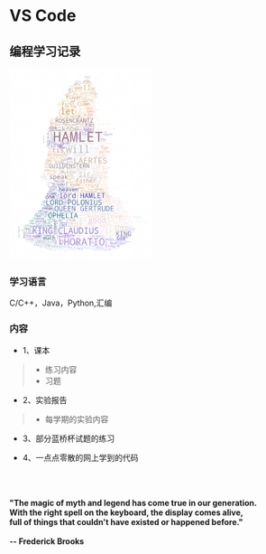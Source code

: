 # VS Code

## 编程学习记录

<img src="python\ciyun\wcloud.png" style="zoom: 33%;" />

### 学习语言

C/C++，Java，Python,汇编

### 内容

*  1、课本
> + 练习内容
> + 习题
*  2、实验报告
> + 每学期的实验内容

* 3、部分蓝桥杯试题的练习

* 4、一点点零散的网上学到的代码
 <br>
  <br>

**"The magic of myth and legend has come true in our generation.** <br>
**With the right spell on the keyboard, the display comes alive,** <br>
**full of things that couldn't have existed or happened before."** <br>
 <br>
                                               **-- Frederick Brooks**
